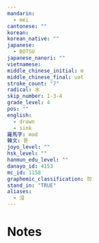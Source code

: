 ```yaml
---
mandarin:
  - méi
cantonese: ""
korean:
korean_native: ""
japanese:
  - BOTSU
japanese_nanori: ""
vietnamese:
middle_chinese_initial: m
middle_chinese_final: uət
stroke_count: "7"
radical: 水
skip_number: 1-3-4
grade_level: 4
pos: ""
english:
  - drown
  - sink
羅馬字: mod
韓文: 몯
joyo_level: ""
hsk_level: ""
hanmun_edu_level: ""
danayo_id: 4153
mc_id: 1158
graphemic_classification: 勿
stand_in: "TRUE"
aliases:
  - 沒
---
```


# Notes
